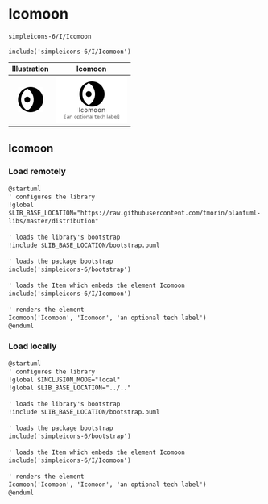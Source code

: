 # Icomoon


```text
simpleicons-6/I/Icomoon
```

```text
include('simpleicons-6/I/Icomoon')
```



| Illustration | Icomoon |
| :---: | :---: |
| ![illustration for Illustration](../../simpleicons-6/I/Icomoon.png) | ![illustration for Icomoon](../../simpleicons-6/I/Icomoon.Local.png) |




## Icomoon

### Load remotely
```plantuml
@startuml
' configures the library
!global $LIB_BASE_LOCATION="https://raw.githubusercontent.com/tmorin/plantuml-libs/master/distribution"

' loads the library's bootstrap
!include $LIB_BASE_LOCATION/bootstrap.puml

' loads the package bootstrap
include('simpleicons-6/bootstrap')

' loads the Item which embeds the element Icomoon
include('simpleicons-6/I/Icomoon')

' renders the element
Icomoon('Icomoon', 'Icomoon', 'an optional tech label')
@enduml
```

### Load locally
```plantuml
@startuml
' configures the library
!global $INCLUSION_MODE="local"
!global $LIB_BASE_LOCATION="../.."

' loads the library's bootstrap
!include $LIB_BASE_LOCATION/bootstrap.puml

' loads the package bootstrap
include('simpleicons-6/bootstrap')

' loads the Item which embeds the element Icomoon
include('simpleicons-6/I/Icomoon')

' renders the element
Icomoon('Icomoon', 'Icomoon', 'an optional tech label')
@enduml
```

